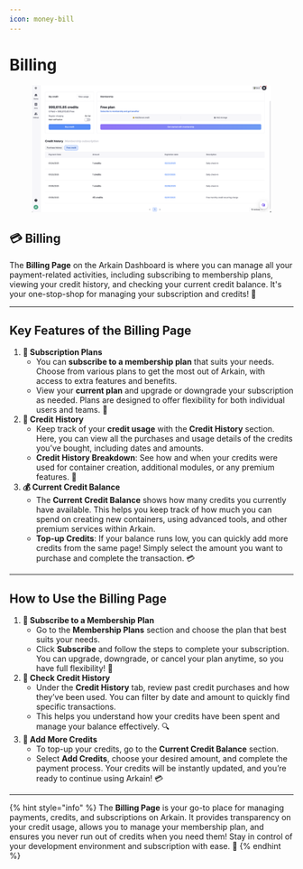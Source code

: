 ```yaml
---
icon: money-bill
---
```


# Billing

<figure><img src="../../.gitbook/assets/image (16).png" alt=""><figcaption></figcaption></figure>

## **💳 Billing**

The **Billing Page** on the Arkain Dashboard is where you can manage all your payment-related activities, including subscribing to membership plans, viewing your credit history, and checking your current credit balance. It's your one-stop-shop for managing your subscription and credits! 🚀

***

## **Key Features of the Billing Page**

1. **💎 Subscription Plans**
   * You can **subscribe to a membership plan** that suits your needs. Choose from various plans to get the most out of Arkain, with access to extra features and benefits.
   * View your **current plan** and upgrade or downgrade your subscription as needed. Plans are designed to offer flexibility for both individual users and teams. 💼
2. **🧾 Credit History**
   * Keep track of your **credit usage** with the **Credit History** section. Here, you can view all the purchases and usage details of the credits you’ve bought, including dates and amounts.
   * **Credit History Breakdown**: See how and when your credits were used for container creation, additional modules, or any premium features. 📅
3. **💰 Current Credit Balance**
   * The **Current Credit Balance** shows how many credits you currently have available. This helps you keep track of how much you can spend on creating new containers, using advanced tools, and other premium services within Arkain.
   * **Top-up Credits**: If your balance runs low, you can quickly add more credits from the same page! Simply select the amount you want to purchase and complete the transaction. 💳

***

## **How to Use the Billing Page**

1. **🔄 Subscribe to a Membership Plan**
   * Go to the **Membership Plans** section and choose the plan that best suits your needs.
   * Click **Subscribe** and follow the steps to complete your subscription. You can upgrade, downgrade, or cancel your plan anytime, so you have full flexibility! 🔄
2. **🧾 Check Credit History**
   * Under the **Credit History** tab, review past credit purchases and how they’ve been used. You can filter by date and amount to quickly find specific transactions.
   * This helps you understand how your credits have been spent and manage your balance effectively. 🔍
3. **💸 Add More Credits**
   * To top-up your credits, go to the **Current Credit Balance** section.
   * Select **Add Credits**, choose your desired amount, and complete the payment process. Your credits will be instantly updated, and you’re ready to continue using Arkain! 💳

***

{% hint style="info" %}
The **Billing Page** is your go-to place for managing payments, credits, and subscriptions on Arkain. It provides transparency on your credit usage, allows you to manage your membership plan, and ensures you never run out of credits when you need them! Stay in control of your development environment and subscription with ease. 🎉
{% endhint %}
